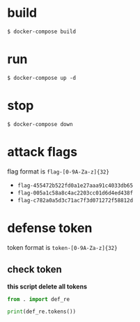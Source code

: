 # build

```shell
$ docker-compose build
```

# run

```shell
$ docker-compose up -d
```

# stop

```shell
$ docker-compose down
```

# attack flags

 flag format is `flag-[0-9A-Za-z]{32}`

- `flag-455472b522fd0a1e27aaa91c4033db65`
- `flag-005a1c58a8c4ac2203cc01d6d4ed438f`
- `flag-c782a0a5d3c71ac7f3d071272f58812d`

# defense token

 token format is `token-[0-9A-Za-z]{32}`

## check token

 **this script delete all tokens**

```python
from . import def_re

print(def_re.tokens())
```
